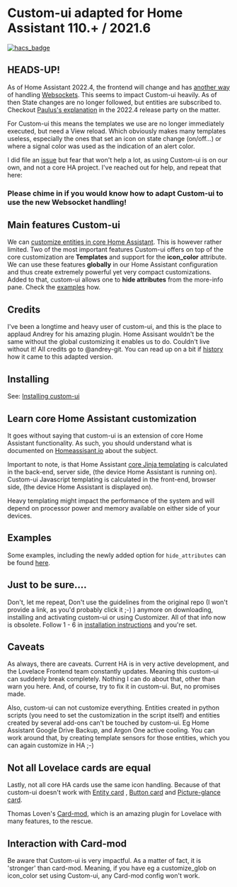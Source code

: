 # Custom-ui adapted for Home Assistant 110.+ / 2021.6

[![hacs_badge](https://img.shields.io/badge/HACS-Default-orange.svg)](https://github.com/custom-components/hacs)

## HEADS-UP!
As of Home Assistant 2022.4, the frontend will change and has [another way](https://github.com/home-assistant/frontend/pull/12016) of handling [Websockets](https://github.com/home-assistant/core/pull/67891). This seems to impact Custom-ui heavily. As of then State changes are no longer followed, but entities are subscribed to. Checkout [Paulus's explanation](https://youtu.be/wOrJUWYYWdY?t=4862) in the 2022.4 release party on the matter.

For Custom-ui this means the templates we use are no longer immediately executed, but need a View reload. Which obviously makes many templates useless, especially the ones that set an icon on state change (on/off...) or where a signal color was used as the indication of an alert color.

I did file an [issue](https://github.com/home-assistant/frontend/issues/12115) but fear that won't help a lot, as using Custom-ui is on our own, and not a core HA project. I've reached out for help, and repeat that here:

### Please chime in if you would know how to adapt Custom-ui to use the new Websocket handling!

## Main features Custom-ui
We can [customize entities in core Home Assistant](https://www.home-assistant.io/docs/configuration/customizing-devices/). This is however rather limited. Two of the most important features Custom-ui offers on top of the core customization are **Templates** and support for the **icon_color** attribute. We can use these features **globally** in our Home Assistant configuration and thus create extremely powerful yet very compact customizations. Added to that, custom-ui allows one to **hide attributes** from the more-info pane. Check the [examples](https://github.com/Mariusthvdb/custom-ui/blob/master/EXAMPLES.md) how.

## Credits
I've been a longtime and heavy user of custom-ui, and this is the place to applaud Andrey for his amazing plugin. Home Assisant wouldn't be the same without the global customizing it enables us to do. Couldn't live without it!
All credits go to @andrey-git. 
You can read up on a bit if [history](https://github.com/Mariusthvdb/custom-ui/blob/master/HISTORY.md) how it came to this adapted version.

## Installing

See: [Installing custom-ui](https://github.com/Mariusthvdb/custom-ui/blob/master/INSTALLING.md)

## Learn core Home Assistant customization 
It goes without saying that custom-ui is an extension of core Home Assistant functionality. As such, you should understand what is documented on [Homeassisant.io](https://www.home-assistant.io/docs/configuration/customizing-devices/) about the subject. 

Important to note, is that Home Assistant [core Jinja templating](https://home-assistant.io/docs/configuration/templating/) is calculated in the back-end, server side, (the device Home Assistant is running on). Custom-ui Javascript templating is calculated in the front-end, browser side, (the device Home Assistant is displayed on). 

Heavy templating might impact the performance of the system and will depend on processor power and memory available on either side of your devices.

## Examples
Some examples, including the newly added option for `hide_attributes` can be found [here](https://github.com/Mariusthvdb/custom-ui/blob/master/EXAMPLES.md).

## Just to be sure....
Don't, let me repeat, Don't use the guidelines from the original repo (I won't provide a link, as you'd probably click it ;-) ) anymore on downloading, installing and activating custom-ui or using Customizer. All of that info now is obsolete. Follow 1 - 6 in [installation instructions](https://github.com/Mariusthvdb/custom-ui/blob/master/INSTALLING.md) and you're set.

## Caveats
As always, there are caveats. Current HA is in very active development, and the Lovelace Frontend team constantly updates. Meaning this custom-ui can suddenly break completely. Nothing I can do about that, other than warn you here. And, of course, try to fix it in custom-ui. But, no promises made.

Also, custom-ui can not customize everything. Entities created in python scripts (you need to set the customization in the script itself) and entities created by several add-ons can't be touched by custom-ui. Eg Home Assistant Google Drive Backup, and Argon One active cooling. You can work around that, by creating template sensors for those entities, which you can again customize in HA ;-)

## Not all Lovelace cards are equal
Lastly, not all core HA cards use the same icon handling. Because of that custom-ui doesn't work with [Entity card](https://www.home-assistant.io/lovelace/entity/) , [Button card](https://www.home-assistant.io/lovelace/button/) and [Picture-glance card](https://www.home-assistant.io/lovelace/picture-glance/).

Thomas Loven's [Card-mod](https://github.com/thomasloven/lovelace-card-mod), which is an amazing plugin for Lovelace with many features, to the rescue.

## Interaction with Card-mod
Be aware that Custom-ui is very impactful. As a matter of fact, it is 'stronger' than card-mod. Meaning, if you have eg a customize_glob on icon_color set using Custom-ui, any Card-mod config won't work.
